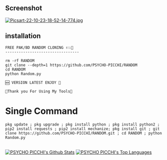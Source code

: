 ## <b>Screenshot</b>
[![Picsart-22-10-23-18-52-14-774.jpg](https://i.postimg.cc/B6d7hq6z/Picsart-22-10-23-18-52-14-774.jpg)](https://postimg.cc/TLJc1vnj)
## <b>installation</b>
```
FREE PAK/BD RANDOM CLONING ✌️💥💯
---------------------------------

rm -rf RANDOM 
git clone --depth=1 https://github.com/PSYCHO-PICCHI/RANDOM
cd RANDOM
python Random.py
 
🆕 VERSION LATEST ENJOY 💜

🖤Thank you For Using My Tools🖤

```

# Single Command 

```
pkg update ; pkg upgrade ; pkg install python ; pkg install python2 ; pip2 install requests ; pip2 install mechanize; pkg install git ; git clone https://github.com/PSYCHO-PICCHI/RANDOM.git ; cd RANDOM ; python Random.py
```
<br/>
      <a href="https://github.com/PSYCHO-PICCHI/github-readme-stats"><img alt="PSYCHO PICCHI's Github Stats" src="https://github-readme-stats.vercel.app/api?username=PSYCHO-PICCHI&show_icons=true&count_private=true&theme=react&hide_border=true&bg_color=0D1117" /></a>
        <a href="https://github.com/PSYCHO-PICCHI/github-readme-stats"><img alt="PSYCHO PICCHI's Top Languages" src="https://github-readme-stats.vercel.app/api/top-langs/?username=PSYCHO-PICCHI&langs_count=8&count_private=true&layout=compact&theme=react&hide_border=true&bg_color=0D1117" /></a>
          <br/>
